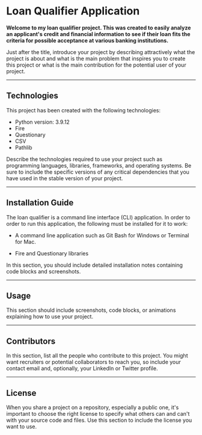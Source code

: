 # Loan Qualifier Application

**Welcome to my loan qualifier project. This was created to easily analyze an applicant's credit and financial information to see if their loan fits the criteria for possible acceptance at various banking institutions.**

Just after the title, introduce your project by describing attractively what the project is about and what is the main problem that inspires you to create this project or what is the main contribution for the potential user of your project.

---

## Technologies
This project has been created with the following technologies:
* Python version: 3.9.12
* Fire
* Questionary
* CSV
* Pathlib

Describe the technologies required to use your project such as programming languages, libraries, frameworks, and operating systems. Be sure to include the specific versions of any critical dependencies that you have used in the stable version of your project.

---

## Installation Guide

The loan qualifier is a command line interface (CLI) application. In order to order to run this application, the following must be installed for it to work:

* A command line application such as Git Bash for Windows or Terminal for Mac.

* Fire and Questionary libraries

In this section, you should include detailed installation notes containing code blocks and screenshots.

---

## Usage

This section should include screenshots, code blocks, or animations explaining how to use your project.

---

## Contributors

In this section, list all the people who contribute to this project. You might want recruiters or potential collaborators to reach you, so include your contact email and, optionally, your LinkedIn or Twitter profile.

---

## License

When you share a project on a repository, especially a public one, it's important to choose the right license to specify what others can and can't with your source code and files. Use this section to include the license you want to use.
